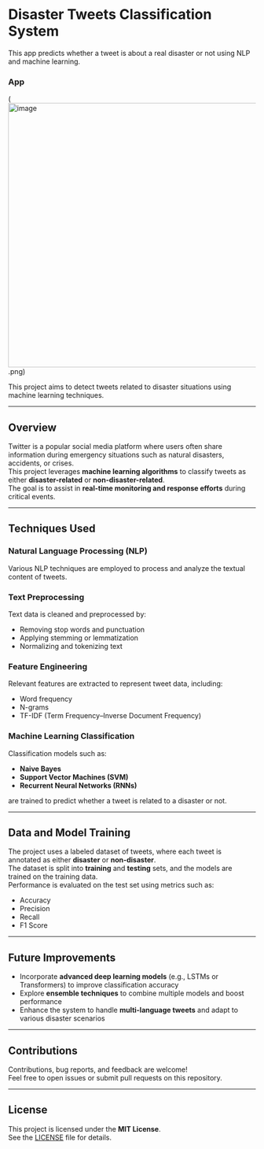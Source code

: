 # Disaster Tweets Classification System

This app predicts whether a tweet is about a real disaster or not using NLP and machine learning.

### App 
(<img width="1089" height="537" alt="image" src="https://github.com/user-attachments/assets/0c556bc3-cada-4ec5-9ec8-608d4dd61e52" />
.png)

This project aims to detect tweets related to disaster situations using machine learning techniques.

---

## Overview
Twitter is a popular social media platform where users often share information during emergency situations such as natural disasters, accidents, or crises.  
This project leverages **machine learning algorithms** to classify tweets as either **disaster-related** or **non-disaster-related**.  
The goal is to assist in **real-time monitoring and response efforts** during critical events.

---

## Techniques Used

### Natural Language Processing (NLP)
Various NLP techniques are employed to process and analyze the textual content of tweets.

### Text Preprocessing
Text data is cleaned and preprocessed by:
- Removing stop words and punctuation  
- Applying stemming or lemmatization  
- Normalizing and tokenizing text  

### Feature Engineering
Relevant features are extracted to represent tweet data, including:
- Word frequency  
- N-grams  
- TF-IDF (Term Frequency–Inverse Document Frequency)

### Machine Learning Classification
Classification models such as:
- **Naive Bayes**  
- **Support Vector Machines (SVM)**  
- **Recurrent Neural Networks (RNNs)**  

are trained to predict whether a tweet is related to a disaster or not.

---

## Data and Model Training
The project uses a labeled dataset of tweets, where each tweet is annotated as either **disaster** or **non-disaster**.  
The dataset is split into **training** and **testing** sets, and the models are trained on the training data.  
Performance is evaluated on the test set using metrics such as:
- Accuracy  
- Precision  
- Recall  
- F1 Score  

---

## Future Improvements
- Incorporate **advanced deep learning models** (e.g., LSTMs or Transformers) to improve classification accuracy  
- Explore **ensemble techniques** to combine multiple models and boost performance  
- Enhance the system to handle **multi-language tweets** and adapt to various disaster scenarios  

---

## Contributions
Contributions, bug reports, and feedback are welcome!  
Feel free to open issues or submit pull requests on this repository.

---

## License
This project is licensed under the **MIT License**.  
See the [LICENSE](LICENSE) file for details.

